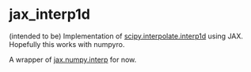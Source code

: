 # jax_interp1d

(intended to be) Implementation of [scipy.interpolate.interp1d](https://docs.scipy.org/doc/scipy/reference/generated/scipy.interpolate.interp1d.html) using JAX. Hopefully this works with numpyro.

A wrapper of [jax.numpy.interp](https://jax.readthedocs.io/en/latest/_autosummary/jax.numpy.interp.html) for now.
